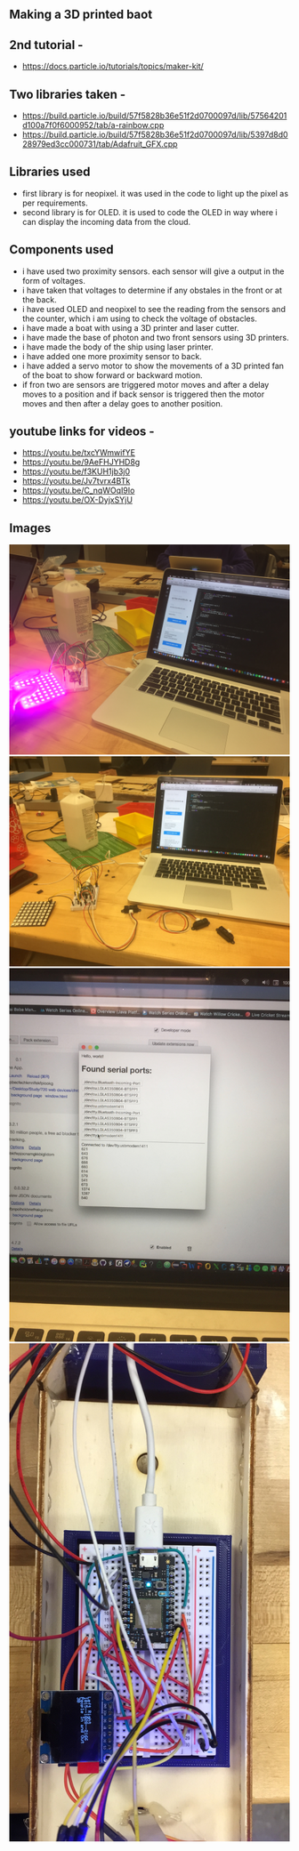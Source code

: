 ## Making a 3D printed baot
## 2nd tutorial - 
- https://docs.particle.io/tutorials/topics/maker-kit/
## Two libraries taken - 
- https://build.particle.io/build/57f5828b36e51f2d0700097d/lib/57564201d100a7f0f6000952/tab/a-rainbow.cpp
- https://build.particle.io/build/57f5828b36e51f2d0700097d/lib/5397d8d028979ed3cc000731/tab/Adafruit_GFX.cpp

## Libraries used
- first library is for neopixel. it was used in the code to light up the pixel as per requirements.
- second library is for OLED. it is used to code the OLED in way where i can display the incoming data from the cloud.

## Components used
- i have used two proximity sensors. each sensor will give a output in the form of voltages.
- i have taken that voltages to determine if any obstales in the front or at the back.
- i have used OLED and neopixel to see the reading from the sensors and the counter, which i am using to check the voltage of obstacles.
- i have made a boat with using a 3D printer and laser cutter.
- i have made the base of photon and two front sensors using 3D printers.
- i have made the body of the ship using laser printer.
- i have added one more proximity sensor to back.
- i have added a servo motor to show the movements of a 3D printed fan of the boat to show forward or backward motion.
- if fron two are sensors are triggered motor moves and after a delay moves to a position and if back sensor is triggered then the motor moves and then after a delay goes to another position.

## youtube links for videos -
- https://youtu.be/txcYWmwifYE
- https://youtu.be/9AeFHJYHD8g
- https://youtu.be/f3KUH1jb3j0
- https://youtu.be/Jv7tvrx4BTk
- https://youtu.be/C_nqWOqI9Io
- https://youtu.be/OX-DyjxSYjU

## Images
![alt tag](https://github.com/abhisheksuhasmhatre/Project-3/blob/master/IMG_8924.jpg)
![alt tag](https://github.com/abhisheksuhasmhatre/Project-3/blob/master/IMG_8925.jpg)
![alt tag](https://github.com/abhisheksuhasmhatre/Project-3/blob/master/IMG_8926.jpg)
![alt tag](https://github.com/abhisheksuhasmhatre/Project-3/blob/master/IMG_9465.JPG)
